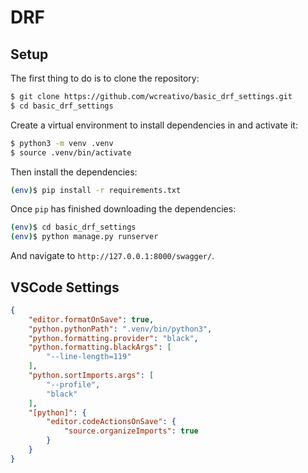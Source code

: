 # DRF

## Setup

The first thing to do is to clone the repository:

```sh
$ git clone https://github.com/wcreativo/basic_drf_settings.git
$ cd basic_drf_settings
```

Create a virtual environment to install dependencies in and activate it:

```sh
$ python3 -m venv .venv
$ source .venv/bin/activate
```

Then install the dependencies:

```sh
(env)$ pip install -r requirements.txt
```

Once `pip` has finished downloading the dependencies:
```sh
(env)$ cd basic_drf_settings
(env)$ python manage.py runserver
```
And navigate to `http://127.0.0.1:8000/swagger/`.

## VSCode Settings

```json
{
    "editor.formatOnSave": true,
    "python.pythonPath": ".venv/bin/python3",
    "python.formatting.provider": "black",
    "python.formatting.blackArgs": [
        "--line-length=119"
    ],
    "python.sortImports.args": [
        "--profile",
        "black"
    ],
    "[python]": {
        "editor.codeActionsOnSave": {
            "source.organizeImports": true
        }
    }
}
```